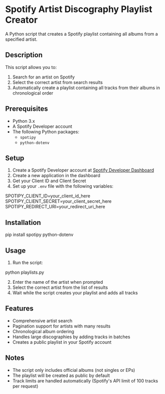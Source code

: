 # Spotify Artist Discography Playlist Creator

A Python script that creates a Spotify playlist containing all albums from a specified artist.

## Description

This script allows you to:
1. Search for an artist on Spotify
2. Select the correct artist from search results
3. Automatically create a playlist containing all tracks from their albums in chronological order

## Prerequisites

- Python 3.x
- A Spotify Developer account
- The following Python packages:
  - `spotipy`
  - `python-dotenv`

## Setup

1. Create a Spotify Developer account at [Spotify Developer Dashboard](https://developer.spotify.com/dashboard)
2. Create a new application in the dashboard
3. Get your Client ID and Client Secret
4. Set up your `.env` file with the following variables:

SPOTIPY_CLIENT_ID=your_client_id_here
SPOTIPY_CLIENT_SECRET=your_client_secret_here
SPOTIPY_REDIRECT_URI=your_redirect_uri_here

## Installation

pip install spotipy python-dotenv

## Usage

1. Run the script:

python playlists.py

2. Enter the name of the artist when prompted
3. Select the correct artist from the list of results
4. Wait while the script creates your playlist and adds all tracks

## Features

- Comprehensive artist search
- Pagination support for artists with many results
- Chronological album ordering
- Handles large discographies by adding tracks in batches
- Creates a public playlist in your Spotify account

## Notes

- The script only includes official albums (not singles or EPs)
- The playlist will be created as public by default
- Track limits are handled automatically (Spotify's API limit of 100 tracks per request)
